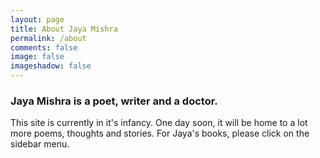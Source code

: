 ```yaml
---
layout: page
title: About Jaya Mishra
permalink: /about
comments: false
image: false
imageshadow: false
---
```


### Jaya Mishra is a poet, writer and a doctor. 

This site is currently in it's infancy. One day soon, it will be home to a lot more poems, thoughts and stories. 
For Jaya's books, please click on the sidebar menu. 

